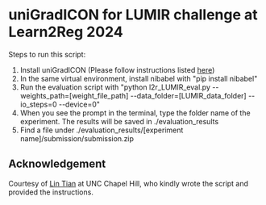 
# uniGradICON for LUMIR challenge at Learn2Reg 2024

Steps to run this script:
1. Install uniGradICON (Please follow instructions listed [here](https://github.com/uncbiag/uniGradICON))
2. In the same virtual environment, install nibabel with "pip install nibabel"
3. Run the evaluation script with "python l2r_LUMIR_eval.py --weights_path=[weight_file_path] --data_folder=[LUMIR_data_folder] --io_steps=0 --device=0"
4. When you see the prompt in the terminal, type the folder name of the experiment. The results will be saved in ./evaluation_results
5. Find a file under ./evaluation_results/[experiment name]/submission/submission.zip

## Acknowledgement
Courtesy of [Lin Tian](https://github.com/lintian-a) at UNC Chapel Hill, who kindly wrote the script and provided the instructions.
